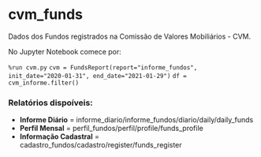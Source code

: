 # cvm_funds
Dados dos Fundos registrados na Comissão de Valores Mobiliários - CVM.

No Jupyter Notebook comece por:

`%run cvm.py`
`cvm = FundsReport(report="informe_fundos", init_date="2020-01-31", end_date="2021-01-29")`
`df = cvm_informe.filter()`

### Relatórios dispoíveis:
- **Informe Diário** = informe_diario/informe_fundos/diario/daily/daily_funds
- **Perfil Mensal** = perfil_fundos/perfil/profile/funds_profile
- **Informação Cadastral** = cadastro_fundos/cadastro/register/funds_register

